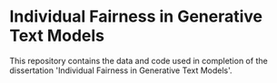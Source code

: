 # Individual Fairness in Generative Text Models
This repository contains the data and code used in completion of the dissertation 'Individual Fairness in Generative Text Models'.
